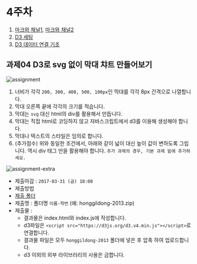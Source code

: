 4주차
===

1. [마크와 채널1](./01_marksAndChannels.md), [마크와 채널2](./01-1_marksAndChannels.md)
2. [D3 세팅](./02_d3Settings.md)
3. [D3 데이터 연결 기초](./03_bindData.md)


## 과제04 D3로 svg 없이 막대 챠트 만들어보기
![assignment](https://cloud.githubusercontent.com/assets/253408/18990621/2496c710-874e-11e6-95f9-9307dc6b4017.png)

1. 너비가 각각 `200, 300, 400, 500, 100px`인 막대를 각각 8px 간격으로 나열합니다.
2. 막대 오른쪽 끝에 각각의 크기를 적습니다.
3. 막대는 `svg` 대신 html의 div를 활용해서 만듭니다.
4. 막대는 직접 html로 코딩하지 않고 자바스크립트에서 d3를 이용해 생성해야 합니다.
5. 막대나 텍스트의 스타일은 임의로 합니다.
6. (추가점수) 위와 동일한 조건에서, 아래와 같이 넓이 대신 높이 값이 변하도록 그립니다. 역시 div 태그 만을 활용해야 합니다. `추가 과제의 경우, 기본 과제 밑에 추가하세요.`

![assignment-extra](https://cloud.githubusercontent.com/assets/253408/18990698/a7eb7e8a-874e-11e6-97e8-deaaa1a47b28.png)


- 제출마감 : `2017-03-31 (금) 18:00`
- 제출방법
 - [제출 폴더](https://www.dropbox.com/request/Eyy4jrhrKESQUnMFFeGM)
 - 제출명 : 폴더명 `이름-학번` (예: honggildong-2013.zip)
 - 제출물 :
   - 결과물은 index.html와 index.js에 작성합니다.
   - d3파일은 `<script src="https://d3js.org/d3.v4.min.js"></script>`로 연결합니다.
   - 결과물 파일은 모두 `honggildong-2013` 폴더에 넣은 후 압축 하여 업로드합니다.
   - d3 이외의 외부 라이브러리의 사용은 금합니다.
